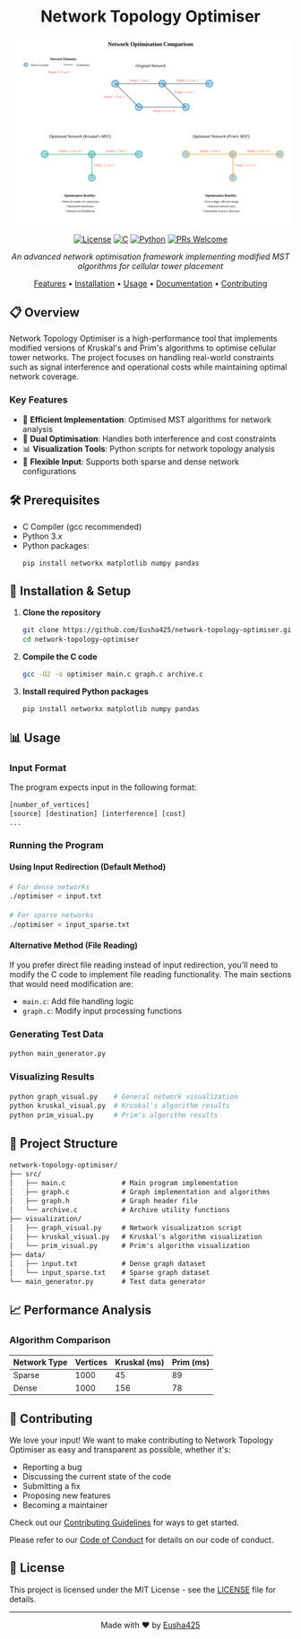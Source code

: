 <div align="center">

# Network Topology Optimiser

![Network Topology Optimiser](https://github.com/Eusha425/network-topology-optimiser/blob/master/assets/comparison.svg)

[![License](https://img.shields.io/badge/License-MIT-blue.svg)](LICENSE)
[![C](https://img.shields.io/badge/C-74.0%25-blue.svg)](https://en.wikipedia.org/wiki/C_(programming_language))
[![Python](https://img.shields.io/badge/Python-26.0%25-blue.svg)](https://www.python.org/)
[![PRs Welcome](https://img.shields.io/badge/PRs-welcome-brightgreen.svg)](CONTRIBUTING.md)

*An advanced network optimisation framework implementing modified MST algorithms for cellular tower placement*

[Features](#-features) •
[Installation](#-installation) •
[Usage](#-usage) •
[Documentation](#-project-structure) •
[Contributing](#-contributing)

</div>

## 📋 Overview

Network Topology Optimiser is a high-performance tool that implements modified versions of Kruskal's and Prim's algorithms to optimise cellular tower networks. The project focuses on handling real-world constraints such as signal interference and operational costs while maintaining optimal network coverage.

### Key Features

- 🚀 **Efficient Implementation**: Optimised MST algorithms for network analysis
- 🎯 **Dual Optimisation**: Handles both interference and cost constraints
- 📊 **Visualization Tools**: Python scripts for network topology analysis
- 🔄 **Flexible Input**: Supports both sparse and dense network configurations

## 🛠️ Prerequisites

- C Compiler (gcc recommended)
- Python 3.x
- Python packages:
  ```bash
  pip install networkx matplotlib numpy pandas
  ```

## 🚀 Installation & Setup

1. **Clone the repository**
   ```bash
   git clone https://github.com/Eusha425/network-topology-optimiser.git
   cd network-topology-optimiser
   ```

2. **Compile the C code**
   ```bash
   gcc -O2 -o optimiser main.c graph.c archive.c
   ```

3. **Install required Python packages**
   ```bash
   pip install networkx matplotlib numpy pandas
   ```

## 📊 Usage

### Input Format
The program expects input in the following format:
```
[number_of_vertices]
[source] [destination] [interference] [cost]
...
```

### Running the Program

#### Using Input Redirection (Default Method)
```bash
# For dense networks
./optimiser < input.txt

# For sparse networks
./optimiser < input_sparse.txt
```

#### Alternative Method (File Reading)
If you prefer direct file reading instead of input redirection, you'll need to modify the C code to implement file reading functionality. The main sections that would need modification are:
- `main.c`: Add file handling logic
- `graph.c`: Modify input processing functions

### Generating Test Data
```bash
python main_generator.py
```

### Visualizing Results
```bash
python graph_visual.py    # General network visualization
python kruskal_visual.py  # Kruskal's algorithm results
python prim_visual.py     # Prim's algorithm results
```

## 📁 Project Structure

```
network-topology-optimiser/
├── src/
│   ├── main.c              # Main program implementation
│   ├── graph.c             # Graph implementation and algorithms
│   ├── graph.h             # Graph header file
│   └── archive.c           # Archive utility functions
├── visualization/
│   ├── graph_visual.py     # Network visualization script
│   ├── kruskal_visual.py   # Kruskal's algorithm visualization
│   └── prim_visual.py      # Prim's algorithm visualization
├── data/
│   ├── input.txt           # Dense graph dataset
│   └── input_sparse.txt    # Sparse graph dataset
└── main_generator.py       # Test data generator
```

## 📈 Performance Analysis

### Algorithm Comparison

| Network Type | Vertices | Kruskal (ms) | Prim (ms) |
|-------------|----------|--------------|------------|
| Sparse      | 1000     | 45          | 89         |
| Dense       | 1000     | 156         | 78         |

## 🤝 Contributing

We love your input! We want to make contributing to Network Topology Optimiser as easy and transparent as possible, whether it's:

- Reporting a bug
- Discussing the current state of the code
- Submitting a fix
- Proposing new features
- Becoming a maintainer

Check out our [Contributing Guidelines](CONTRIBUTING.md) for ways to get started.

Please refer to our [Code of Conduct](CONTRIBUTING.md#code-of-conduct) for details on our code of conduct.

## 📜 License

This project is licensed under the MIT License - see the [LICENSE](LICENSE) file for details.

---
<div align="center">
Made with ❤️ by <a href="https://github.com/Eusha425">Eusha425</a>
</div>
